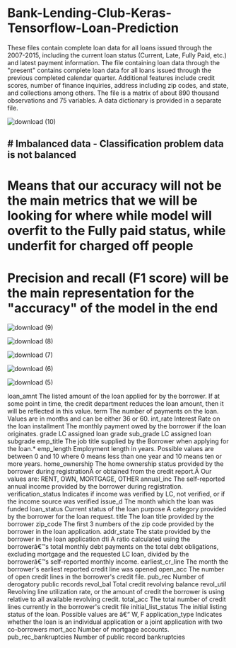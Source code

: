 # Bank-Lending-Club-Keras-Tensorflow-Loan-Prediction
These files contain complete loan data for all loans issued through the 2007-2015, including the current loan status (Current, Late, Fully Paid, etc.) and latest payment information. The file containing loan data through the "present" contains complete loan data for all loans issued through the previous completed calendar quarter. Additional features include credit scores, number of finance inquiries, address including zip codes, and state, and collections among others. The file is a matrix of about 890 thousand observations and 75 variables. A data dictionary is provided in a separate file.

![download (10)](https://user-images.githubusercontent.com/57037068/83354391-69ca9880-a369-11ea-810f-51df058d30a2.png)

## # Imbalanced data - Classification problem data is not balanced
# Means that our accuracy will not be the main metrics that we will be looking for where while model will overfit to the Fully paid status, while underfit for charged off people
# Precision and recall (F1 score) will be the main representation for the "accuracy" of the model in the end


![download (9)](https://user-images.githubusercontent.com/57037068/83354393-6b945c00-a369-11ea-9910-7ab2309c9008.png)

![download (8)](https://user-images.githubusercontent.com/57037068/83354394-6cc58900-a369-11ea-977b-007b86f4df84.png)


![download (7)](https://user-images.githubusercontent.com/57037068/83354398-6df6b600-a369-11ea-9831-236f8a326099.png)

![download (6)](https://user-images.githubusercontent.com/57037068/83354399-6fc07980-a369-11ea-9e3f-91a62552885e.png)

![download (5)](https://user-images.githubusercontent.com/57037068/83354400-70f1a680-a369-11ea-9c14-43a40049c865.png)


loan_amnt	The listed amount of the loan applied for by the borrower. If at some point in time, the credit department reduces the loan amount, then it will be reflected in this value.
term	The number of payments on the loan. Values are in months and can be either 36 or 60.
int_rate	Interest Rate on the loan
installment	The monthly payment owed by the borrower if the loan originates.
grade	LC assigned loan grade
sub_grade	LC assigned loan subgrade
emp_title	The job title supplied by the Borrower when applying for the loan.*
emp_length	Employment length in years. Possible values are between 0 and 10 where 0 means less than one year and 10 means ten or more years. 
home_ownership	The home ownership status provided by the borrower during registrationÂ or obtained from the credit report.Â Our values are: RENT, OWN, MORTGAGE, OTHER
annual_inc	The self-reported annual income provided by the borrower during registration.
verification_status	Indicates if income was verified by LC, not verified, or if the income source was verified
issue_d	The month which the loan was funded
loan_status	Current status of the loan
purpose	A category provided by the borrower for the loan request. 
title	The loan title provided by the borrower
zip_code	The first 3 numbers of the zip code provided by the borrower in the loan application.
addr_state	The state provided by the borrower in the loan application
dti	A ratio calculated using the borrowerâ€™s total monthly debt payments on the total debt obligations, excluding mortgage and the requested LC loan, divided by the borrowerâ€™s self-reported monthly income.
earliest_cr_line	The month the borrower's earliest reported credit line was opened
open_acc	The number of open credit lines in the borrower's credit file.
pub_rec	Number of derogatory public records
revol_bal	Total credit revolving balance
revol_util	Revolving line utilization rate, or the amount of credit the borrower is using relative to all available revolving credit.
total_acc	The total number of credit lines currently in the borrower's credit file
initial_list_status	The initial listing status of the loan. Possible values are â€“ W, F
application_type	Indicates whether the loan is an individual application or a joint application with two co-borrowers
mort_acc	Number of mortgage accounts.
pub_rec_bankruptcies	Number of public record bankruptcies
